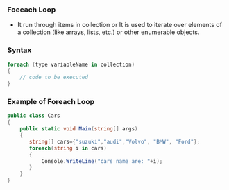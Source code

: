 ### Foeeach Loop
- It run through items in collection or  It is used to iterate over elements of a collection (like arrays, lists, etc.) or other enumerable objects.

### Syntax

```C#
foreach (type variableName in collection)
{
    // code to be executed
}
```

### Example of Foreach Loop

``` C#
public class Cars
{
    public static void Main(string[] args)
    {
       string[] cars={"suzuki","audi","Volvo", "BMW", "Ford"};
       foreach(string i in cars)
       {
           Console.WriteLine("cars name are: "+i);
       }
    }
}
```
